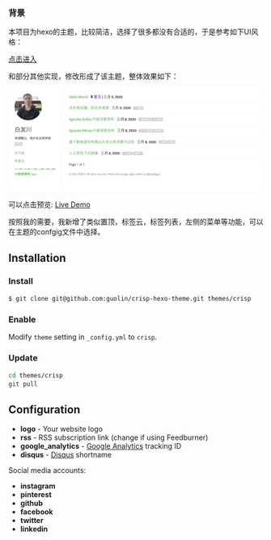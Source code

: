 ### 背景

本项目为hexo的主题，比较简洁，选择了很多都没有合适的，于是参考如下UI风格：

[点击进入](https://github.com/kathyqian/crisp-ghost-theme)

和部分其他实现，修改形成了该主题，整体效果如下：

![hexo-theme-crisp](screenshot.png)

可以点击预览: [Live Demo](www.baifachuan.com)

按照我的需要，我新增了类似置顶，标签云，标签列表，左侧的菜单等功能，可以在主题的confgig文件中选择。

## Installation

### Install

``` bash
$ git clone git@github.com:guolin/crisp-hexo-theme.git themes/crisp
```

### Enable

Modify `theme` setting in `_config.yml` to `crisp`.

### Update

``` bash
cd themes/crisp
git pull
```

## Configuration

- **logo** - Your website logo
- **rss** - RSS subscription link (change if using Feedburner)
- **google_analytics** - [Google Analytics](https://support.google.com/analytics/answer/1008015) tracking ID
- **disqus** - [Disqus](https://disqus.com/admin/create/) shortname

Social media accounts:

- **instagram**
- **pinterest**
- **github**
- **facebook**
- **twitter**
- **linkedin**